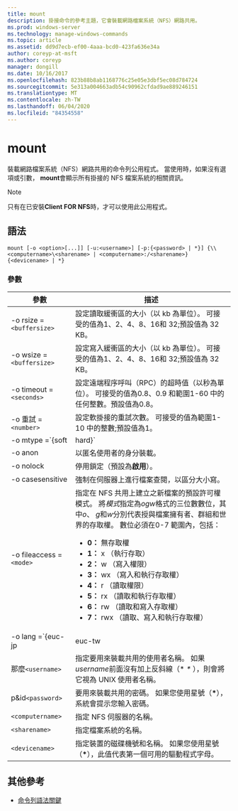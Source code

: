 ```yaml
---
title: mount
description: 掛接命令的參考主題，它會裝載網路檔案系統（NFS）網路共用。
ms.prod: windows-server
ms.technology: manage-windows-commands
ms.topic: article
ms.assetid: dd9d7ecb-ef00-4aaa-bcd0-423fa636e34a
author: coreyp-at-msft
ms.author: coreyp
manager: dongill
ms.date: 10/16/2017
ms.openlocfilehash: 823b88b8ab1168776c25e05e3dbf5ec08d784724
ms.sourcegitcommit: 5e313a004663adb54c90962cfdad9ae889246151
ms.translationtype: MT
ms.contentlocale: zh-TW
ms.lasthandoff: 06/04/2020
ms.locfileid: "84354558"
---
```

# <a name="mount"></a>mount

裝載網路檔案系統（NFS）網路共用的命令列公用程式。 當使用時，如果沒有選項或引數， **mount**會顯示所有掛接的 NFS 檔案系統的相關資訊。

> [!NOTE]
> 只有在已安裝**Client FOR NFS**時，才可以使用此公用程式。

## <a name="syntax"></a>語法

```
mount [-o <option>[...]] [-u:<username>] [-p:{<password> | *}] {\\<computername>\<sharename> | <computername>:/<sharename>} {<devicename> | *}
```

### <a name="parameters"></a>參數

| 參數  | 描述 |
| ---------- | ----------- |
| -o rsize =`<buffersize>` | 設定讀取緩衝區的大小（以 kb 為單位）。 可接受的值為1、2、4、8、16和 32;預設值為 32 KB。 |
| -o wsize =`<buffersize>` | 設定寫入緩衝區的大小（以 kb 為單位）。 可接受的值為1、2、4、8、16和 32;預設值為 32 KB。 |
| -o timeout =`<seconds>` | 設定遠端程序呼叫（RPC）的超時值（以秒為單位）。 可接受的值為0.8、0.9 和範圍1-60 中的任何整數。預設值為0.8。 |
| -o 重試 =`<number>` | 設定軟掛接的重試次數。 可接受的值為範圍1-10 中的整數;預設值為1。 |
| -o mtype =`{soft|hard}` | 設定 NFS 共用的掛接類型。 根據預設，Windows 會使用軟掛接。 當有連線問題時，軟掛接的時間更輕鬆;不過，若要減少 NFS 伺服器重新開機期間的 i/o 中斷，建議使用硬掛接。|
| -o anon | 以匿名使用者的身分裝載。 |
| -o nolock | 停用鎖定（預設為**啟用**）。 |
| -o casesensitive | 強制在伺服器上進行檔案查閱，以區分大小寫。 |
| -o fileaccess =`<mode>` | 指定在 NFS 共用上建立之新檔案的預設許可權模式。 將*模式*指定為*ogw*格式的三位數數位，其中*o*、 *g*和*w*分別代表授與檔案擁有者、群組和世界的存取權。 數位必須在0-7 範圍內，包括：<ul><li>**0：** 無存取權</li><li>**1：** x （執行存取）</li><li>**2：** w （寫入權限）</li><li>**3：** wx （寫入和執行存取權）</li><li>**4：** r （讀取權限）</li><li>**5：** rx （讀取和執行存取權）</li><li>**6：** rw （讀取和寫入存取權）</li><li>**7：** rwx （讀取、寫入和執行存取權）</li></ul> |
| -o lang =`{euc-jp|euc-tw|euc-kr|shift-jis|Big5|Ksc5601|Gb2312-80|Ansi)` | 指定要在 NFS 共用上設定的語言編碼。 您只能在共用上使用一種語言。 此值可以包含下列任何值：<ul><li>**euc-jp：** 日語</li><li>**euc-幼圓：** 中文</li><li>**euc-kr：** 朝鮮語</li><li>**shift-jis：** 日語</li><li>**Big5：** 中文</li><li>**Ksc5601：** 朝鮮語</li><li>**Gb2312-80：** 簡體中文</li><li>**Ansi：** ANSI 編碼</li></ul> |
| 那麼`<username>` | 指定要用來裝載共用的使用者名稱。 如果*username*前面沒有加上反斜線（* *\** ），則會將它視為 UNIX 使用者名稱。 |
| p&id`<password>` | 要用來裝載共用的密碼。 如果您使用星號（**&#42;**），系統會提示您輸入密碼。 |
| `<computername>` | 指定 NFS 伺服器的名稱。 |
| `<sharename>` | 指定檔案系統的名稱。 |
| `<devicename>` | 指定裝置的磁碟機號和名稱。 如果您使用星號（**&#42;**），此值代表第一個可用的驅動程式字母。 |

## <a name="additional-references"></a>其他參考

- [命令列語法關鍵](command-line-syntax-key.md)
